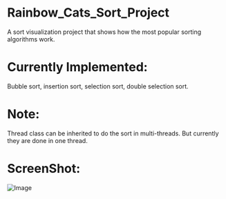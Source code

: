 # Rainbow_Cats_Sort_Project
 A sort visualization project that shows how the most popular sorting algorithms work.
# Currently Implemented:
 Bubble sort, insertion sort, selection sort, double selection sort.
# Note:
 Thread class can be inherited to do the sort in multi-threads. But currently they are done in one thread.
# ScreenShot:
![Image](https://github.com/UxxHans/Rainbow_Cats_Sort_Project/blob/main/app/src/main/resources/Sort/Illustration.gif)
